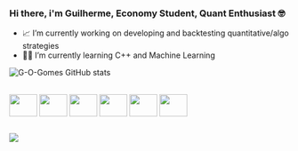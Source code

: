 ### Hi there, i'm Guilherme, Economy Student, Quant Enthusiast 🤓 

- 📈 I’m currently working on developing and backtesting quantitative/algo strategies
- 👨‍💻 I’m currently learning C++ and Machine Learning


![G-O-Gomes GitHub stats](https://github-readme-stats.vercel.app/api?username=G-O-Gomes&show_icons=true&theme=radical&count_private=true)


</div>

<div style = "display: inline_block"><br>
<img align = "center" height="40" width=50 src="https://cdn.jsdelivr.net/gh/devicons/devicon/icons/python/python-original.svg" />
<img align = "center" height="40" width=50 src="https://cdn.jsdelivr.net/gh/devicons/devicon/icons/cplusplus/cplusplus-original.svg" />
<img align = "center" height="40" width=50 src="https://cdn.jsdelivr.net/gh/devicons/devicon/icons/postgresql/postgresql-original-wordmark.svg" />
<img align = "center" height="40" width=50 src="https://cdn.jsdelivr.net/gh/devicons/devicon/icons/jupyter/jupyter-original-wordmark.svg" /> 
<img align = "center" height="40" width=50 src="https://cdn.jsdelivr.net/gh/devicons/devicon/icons/vscode/vscode-original-wordmark.svg" />
<img align = "center" height="40" width=50 src="https://cdn.jsdelivr.net/gh/devicons/devicon/icons/amazonwebservices/amazonwebservices-original-wordmark.svg" />


  
##
<div>
  <a href = "https://linktr.ee/G.O.Gomes" target = "_blank"><img src="https://img.shields.io/badge/linktree-39E09B?style=for-the-badge&logo=linktree&logoColor=white" target = "_blank"></a>

          
      
          
